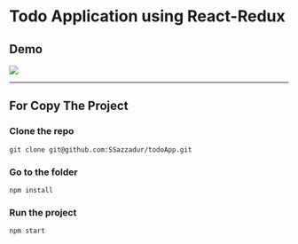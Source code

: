 # Todo Application using React-Redux

## Demo

<img src="https://i.ibb.co/Y3zfYZZ/Screenshot-2021-06-14-220841.png">

<hr/>

## For Copy The Project

### Clone the repo

```
git clone git@github.com:SSazzadur/todoApp.git
```

### Go to the folder

```
npm install
```

### Run the project

```
npm start
```
